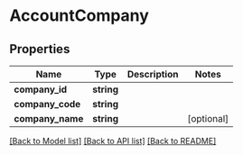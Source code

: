 # AccountCompany

## Properties
Name | Type | Description | Notes
------------ | ------------- | ------------- | -------------
**company_id** | **string** |  | 
**company_code** | **string** |  | 
**company_name** | **string** |  | [optional] 

[[Back to Model list]](../README.md#documentation-for-models) [[Back to API list]](../README.md#documentation-for-api-endpoints) [[Back to README]](../README.md)


